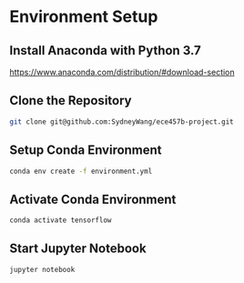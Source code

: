 # Environment Setup

## Install Anaconda with Python 3.7
<https://www.anaconda.com/distribution/#download-section>

## Clone the Repository

```sh
git clone git@github.com:SydneyWang/ece457b-project.git
```

## Setup Conda Environment

```sh
conda env create -f environment.yml
```

## Activate Conda Environment

```sh
conda activate tensorflow
```

## Start Jupyter Notebook

```sh
jupyter notebook
```